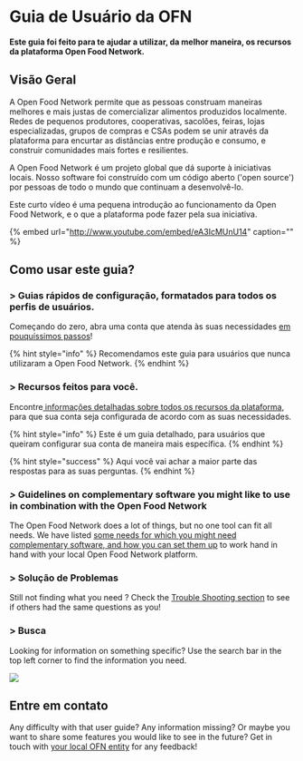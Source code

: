 # Guia de Usuário da OFN

**Este guia foi feito para te ajudar a utilizar, da melhor maneira, os recursos da plataforma Open Food Network.** 

## Visão Geral

A Open Food Network permite que as pessoas construam maneiras melhores e mais justas de comercializar alimentos produzidos localmente. Redes de pequenos produtores, cooperativas, sacolões, feiras, lojas especializadas, grupos de compras e CSAs podem se unir através da plataforma para encurtar as distâncias entre produção e consumo, e construir comunidades mais fortes e resilientes. 

A Open Food Network é um projeto global que dá suporte à iniciativas locais. Nosso software foi construído com um código aberto \('open source'\) por pessoas de todo o mundo que continuam a desenvolvê-lo. 

Este curto vídeo é uma pequena introdução ao funcionamento da Open Food Network, e o que a plataforma pode fazer pela sua iniciativa.

{% embed url="http://www.youtube.com/embed/eA3IcMUnU14" caption="" %}

## Como usar este guia?

### &gt; Guias rápidos de configuração, formatados para todos os perfis de usuários.

Começando do zero, abra uma conta que atenda às suas necessidades [em pouquíssimos passos](https://app.gitbook.com/@ofn-brasil/s/guide-ofn/~/drafts/-M1agwj8wgQ-HECDEnOf/your-quick-start-on-ofn-given-who-you-are)!

{% hint style="info" %}
Recomendamos este guia para usuários que nunca utilizaram a Open Food Network.
{% endhint %}

### &gt; Recursos feitos para você.

Encontre[ informações detalhadas sobre todos os recursos da plataforma](https://app.gitbook.com/@ofn-brasil/s/guide-ofn/~/drafts/-M1agwj8wgQ-HECDEnOf/basic-features), para que sua conta seja configurada de acordo com as suas necessidades.

{% hint style="info" %}
Este é um guia detalhado, para usuários que queiram configurar sua conta de maneira mais específica.
{% endhint %}

{% hint style="success" %}
Aqui você vai achar a maior parte das respostas para as suas perguntas.
{% endhint %}

### _&gt;_ Guidelines on complementary software you might like to use in combination with the Open Food Network

The Open Food Network does a lot of things, but no one tool can fit all needs. We have listed [some needs for which you might need complementary software, and how you can set them up](complementary-tools-software/) to work hand in hand with your local Open Food Network platform.

### &gt; Solução de Problemas

Still not finding what you need ? Check the [Trouble Shooting section](trouble-shooting.md) to see if others had the same questions as you!

### &gt; Busca

Looking for information on something specific? Use the search bar in the top left corner to find the information you need.

![](.gitbook/assets/capture-du-2019-09-26-00-49-08.png)

## Entre em contato

Any difficulty with that user guide? Any information missing? Or maybe you want to share some features you would like to see in the future? Get in touch with [your local OFN entity](local-ofn-organizations-and-contacts.md) for any feedback!

